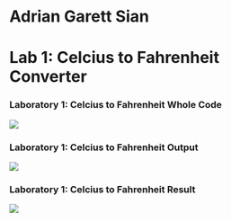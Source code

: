 <h1> Adrian Garett Sian</h1>
<h1>Lab 1: Celcius to Fahrenheit Converter</h1>

### Laboratory 1: Celcius to Fahrenheit Whole Code
<img src="https://github.com/garett09/FECP-Java-Session1-Operators/blob/04f12046d1c1e5e34f93942878aa9feb32b05a6a/img/Screenshot%202025-06-30%20at%203.18.46%E2%80%AFPM%20copy.png"/>

### Laboratory 1: Celcius to Fahrenheit Output
<img src="https://github.com/garett09/FECP-Java-Session1-Operators/blob/04f12046d1c1e5e34f93942878aa9feb32b05a6a/img/Screenshot%202025-06-30%20at%203.18.50%E2%80%AFPM%20copy.png"/>

### Laboratory 1: Celcius to Fahrenheit Result
<img src="https://github.com/garett09/FECP-Java-Session1-Operators/blob/04f12046d1c1e5e34f93942878aa9feb32b05a6a/img/Screenshot%202025-06-30%20at%203.18.58%E2%80%AFPM%20copy.png  "/>